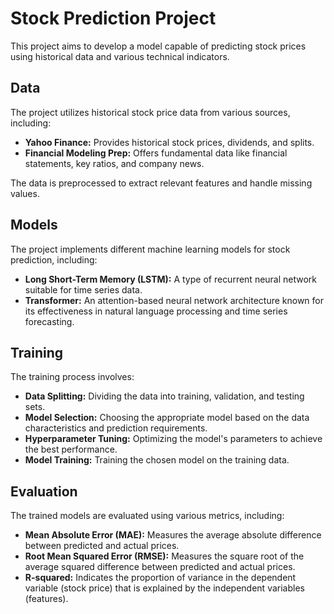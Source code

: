   # Stock Prediction Project

This project aims to develop a model capable of predicting stock prices using historical data and various technical indicators.

## Data

The project utilizes historical stock price data from various sources, including:

- **Yahoo Finance:** Provides historical stock prices, dividends, and splits.
- **Financial Modeling Prep:** Offers fundamental data like financial statements, key ratios, and company news.

The data is preprocessed to extract relevant features and handle missing values.

## Models

The project implements different machine learning models for stock prediction, including:

- **Long Short-Term Memory (LSTM):** A type of recurrent neural network suitable for time series data.
- **Transformer:** An attention-based neural network architecture known for its effectiveness in natural language processing and time series forecasting.

## Training

The training process involves:

- **Data Splitting:** Dividing the data into training, validation, and testing sets.
- **Model Selection:** Choosing the appropriate model based on the data characteristics and prediction requirements.
- **Hyperparameter Tuning:** Optimizing the model's parameters to achieve the best performance.
- **Model Training:** Training the chosen model on the training data.

## Evaluation

The trained models are evaluated using various metrics, including:

- **Mean Absolute Error (MAE):** Measures the average absolute difference between predicted and actual prices.
- **Root Mean Squared Error (RMSE):** Measures the square root of the average squared difference between predicted and actual prices.
- **R-squared:** Indicates the proportion of variance in the dependent variable (stock price) that is explained by the independent variables (features).
